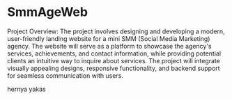 # SmmAgeWeb

Project Overview:
The project involves designing and developing a modern, user-friendly landing website for a mini SMM (Social Media Marketing) agency. The website will serve as a platform to showcase the agency's services, achievements, and contact information, while providing potential clients an intuitive way to inquire about services. The project will integrate visually appealing designs, responsive functionality, and backend support for seamless communication with users.

hernya yakas 
